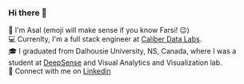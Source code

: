 ### Hi there 👋

🍯 I'm Asal (emoji will make sense if you know Farsi! 😉)<br>
:computer: Currenlty, I'm a full stack engineer at [Caliber Data Labs](https://www.caliberdatalabs.ai).<br>
:mortar_board: I graduated from Dalhousie University, NS, Canada, where I was a student at [DeepSense](https://deepsense.ca) and Visual Analytics and Visualization lab.<br>
:handshake: Connect with me on [Linkedin](https://www.linkedin.com/in/asal-jalilvand/) <br>
